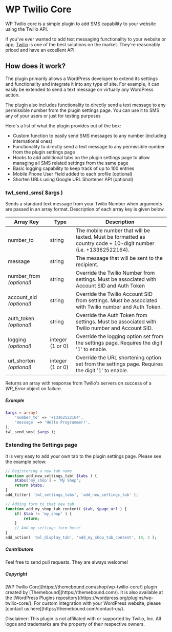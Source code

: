# WP Twilio Core

WP Twilio core is a simple plugin to add SMS capability to your website using the Twilio API. 

If you've ever wanted to add text messaging functionality to your website or app, [Twilio](https://www.twilio.com/) is one of the best solutions on the market. They're reasonably priced and have an excellent API. 


How does it work?
-

The plugin primarily allows a WordPress developer to extend its settings and functionality and integrate it into any type of site. For example, it can easily be extended to send a text message on virtually any WordPress action.

The plugin also includes functionality to directly send a text message to any permissible number from the plugin settings page. You can use it to SMS any of your users or just for testing purposes

Here's a list of what the plugin provides out of the box:

* Custom function to easily send SMS messages to any number (including international ones)
* Functionality to directly send a text message to any permissible number from the plugin settings page
* Hooks to add additional tabs on the plugin settings page to allow managing all SMS related settings from the same page
* Basic logging capability to keep track of up to 100 entries
* Mobile Phone User Field added to each profile (optional)
* Shorten URLs using Google URL Shortener API (optional)

<h3>twl_send_sms( $args )</h3>
<p>Sends a standard text message from your Twilio Number when arguments are passed in an array format. Description of each array key is given below.</p>

Array Key | Type | Description
------------- | ------------- | ----
number_to | string | The mobile number that will be texted. Must be formatted as country code + 10-digit number (i.e. +13362522164).
message | string | The message that will be sent to the recipient.
number_from *(optional)* | string | Override the Twilio Number from settings. Must be associated with Account SID and Auth Token
account_sid *(optional)* | string | Override the Twilio Account SID from settings. Must be associated with Twilio number and Auth Token.
auth_token *(optional)* | string | Override the Auth Token from settings. Must be associated with Twilio number and Account SID.
logging *(optional)* | integer (1 or 0) | Override the logging option set from the settings page. Requires the digit '1' to enable.
url_shorten *(optional)* | integer (1 or 0) | Override the URL shortening option set from the settings page. Requires the digit '1' to enable.

Returns an array with response from Twilio's servers on success of a *WP_Error* object on failure.

<h5>Example</h5>

```php
$args = array( 
	'number_to' => '+13362522164',
	'message' => 'Hello Programmer!',
); 
twl_send_sms( $args );	
```

<h3>Extending the Settings page</h3>
<p>It is very easy to add your own tab to the plugin settings page. Please see the example below:</p>

```php
// Registering a new tab name
function add_new_settings_tab( $tabs ) {
	$tabs['my_shop'] = 'My Shop';
	return $tabs;
}
add_filter( 'twl_settings_tabs', 'add_new_settings_tab' );

// Adding form to that new tab
function add_my_shop_tab_content( $tab, $page_url ) {
	if( $tab != 'my_shop' ) {
		return;
	} 
	// Add my settings form here!
}
add_action( 'twl_display_tab', 'add_my_shop_tab_content', 10, 2 );
```
<h5>Contributors</h5>
Feel free to send pull requests. They are always welcome!
	
<h5>Copyright</h5>
[WP Twilio Core](https://themebound.com/shop/wp-twilio-core/) plugin created by [Themebound](https://themebound.com/). It is also available at the [WordPress Plugins repository](https://wordpress.org/plugins/wp-twilio-core/). For custom integration with your WordPress website, please [contact us here](https://themebound.com/contact-us/).

Disclaimer: This plugin is not affiliated with or supported by Twilio, Inc. All logos and trademarks are the property of their respective owners.
